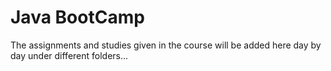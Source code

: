 # Java BootCamp
The assignments and studies given in the course will be added here day by day under different folders...
